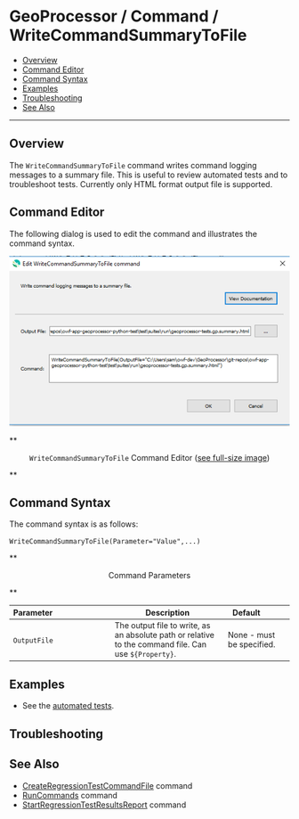 # GeoProcessor / Command / WriteCommandSummaryToFile #

* [Overview](#overview)
* [Command Editor](#command-editor)
* [Command Syntax](#command-syntax)
* [Examples](#examples)
* [Troubleshooting](#troubleshooting)
* [See Also](#see-also)

-------------------------

## Overview ##

The `WriteCommandSummaryToFile` command writes command logging messages to a summary file.
This is useful to review automated tests and to troubleshoot tests.
Currently only HTML format output file is supported.

## Command Editor ##

The following dialog is used to edit the command and illustrates the command syntax.

![WriteCommandSummaryToFile](WriteCommandSummaryToFile.png)

**<p style="text-align: center;">
`WriteCommandSummaryToFile` Command Editor (<a href="../WriteCommandSummaryToFile.png">see full-size image</a>)
</p>**

## Command Syntax ##

The command syntax is as follows:

```text
WriteCommandSummaryToFile(Parameter="Value",...)
```
**<p style="text-align: center;">
Command Parameters
</p>**

| **Parameter**&nbsp;&nbsp;&nbsp;&nbsp;&nbsp;&nbsp;&nbsp;&nbsp;&nbsp;&nbsp;&nbsp;&nbsp;&nbsp;&nbsp;&nbsp;&nbsp;&nbsp;&nbsp;&nbsp;&nbsp;&nbsp;&nbsp;&nbsp;&nbsp;&nbsp;&nbsp; | **Description** | **Default**&nbsp;&nbsp;&nbsp;&nbsp;&nbsp;&nbsp;&nbsp;&nbsp;&nbsp;&nbsp; |
| --------------|-----------------|----------------- |
| `OutputFile` | The output file to write, as an absolute path or relative to the command file.  Can use `${Property}`. | None - must be specified. |

## Examples ##

* See the [automated tests](https://github.com/OpenWaterFoundation/owf-app-geoprocessor-python-test/tree/master/test/commands/WriteCommandSummaryToFile).

## Troubleshooting ##

## See Also ##

* [CreateRegressionTestCommandFile](../CreateRegressionTestCommandFile/CreateRegressionTestCommandFile.md) command
* [RunCommands](../RunCommands/RunCommands.md) command
* [StartRegressionTestResultsReport](../StartRegressionTestResultsReport/StartRegressionTestResultsReport.md) command
